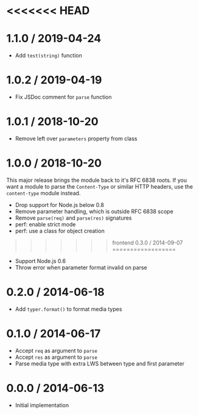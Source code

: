 <<<<<<< HEAD
=======
1.1.0 / 2019-04-24
==================

  * Add `test(string)` function

1.0.2 / 2019-04-19
==================

  * Fix JSDoc comment for `parse` function

1.0.1 / 2018-10-20
==================

  * Remove left over `parameters` property from class

1.0.0 / 2018-10-20
==================

This major release brings the module back to it's RFC 6838 roots. If you want
a module to parse the `Content-Type` or similar HTTP headers, use the
`content-type` module instead.

  * Drop support for Node.js below 0.8
  * Remove parameter handling, which is outside RFC 6838 scope
  * Remove `parse(req)` and `parse(res)` signatures
  * perf: enable strict mode
  * perf: use a class for object creation

>>>>>>> frontend
0.3.0 / 2014-09-07
==================

  * Support Node.js 0.6
  * Throw error when parameter format invalid on parse

0.2.0 / 2014-06-18
==================

  * Add `typer.format()` to format media types

0.1.0 / 2014-06-17
==================

  * Accept `req` as argument to `parse`
  * Accept `res` as argument to `parse`
  * Parse media type with extra LWS between type and first parameter

0.0.0 / 2014-06-13
==================

  * Initial implementation
